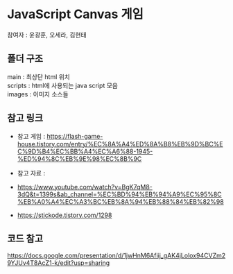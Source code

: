 # JavaScript Canvas 게임  
참여자 : 윤광훈, 오세라, 김현태  

## 폴더 구조  
main : 최상단 html 위치  
scripts : html에 사용되는 java script 모음  
images : 이미지 소스들  

## 참고 링크  
- 참고 게임 : https://flash-game-house.tistory.com/entry/%EC%8A%A4%ED%8A%B8%EB%9D%BC%EC%9D%B4%EC%BB%A4%EC%A6%88-1945-%ED%94%8C%EB%9E%98%EC%8B%9C

- 참고 자료 :  
- https://www.youtube.com/watch?v=BgK7qM8-3dQ&t=1399s&ab_channel=%EC%BD%94%EB%94%A9%EC%95%8C%EB%A0%A4%EC%A3%BC%EB%8A%94%EB%88%84%EB%82%98  
- https://stickode.tistory.com/1298  


## 코드 참고

https://docs.google.com/presentation/d/1jwHnM6Afiij_gAK4jLolox94CVZm29YJUv4T8AcZ1-k/edit?usp=sharing